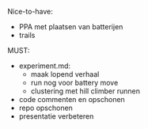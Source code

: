 Nice-to-have:
- PPA met plaatsen van batterijen
- trails

MUST:
- experiment.md:
  - maak lopend verhaal
  - run nog voor battery move
  - clustering met hill climber runnen
- code commenten en opschonen
- repo opschonen
- presentatie verbeteren


